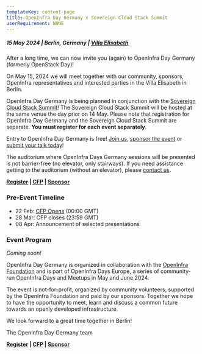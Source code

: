 ```yaml
---
templateKey: content-page
title: OpenInfra Day Germany x Sovereign Cloud Stack Summit
userRequirement: NONE
---
```

##### 15 May 2024 | Berlin, Germany | [Villa Elisabeth](https://maps.app.goo.gl/utJZLoyNSDrcskDR7)

After a long time, we can now invite you (again) to OpenInfra Day Germany (formerly OpenStack Day)!

On May 15, 2024 we will meet together with our community, sponsors, OpenInfra representatives and interested parties in the Villa Elisabeth in Berlin.

OpenInfra Day Germany is being planned in conjunction with the [Sovereign Cloud Stack Summit](https://scs.community/summit2024/)! The Sovereign Cloud Stack Summit will be hosted at the same venue the day prior on 14 May. Please note that registration for OpenInfra Day Germany and the Sovereign Cloud Stack Summit are separate. **You must register for each event separately**. 

Entry to OpenInfra Day Germany is free! [Join us](https://oideurope2024.openinfra.dev/#registration=1), [sponsor the event](https://openinfra.dev/events/sponsorship/#Germany) or [submit your talk today](https://forms.gle/KJzFYxVSh7JadurSA)!

The auditorium where OpenInfra Days Germany sessions will be presented is not barrier-free (no elevator, only stairways). If you need assistance getting to the auditorium (without an elevator), please [contact us](mailto:events@openinfra.dev).

**[Register](https://oideurope2024.openinfra.dev/#registration=1) | [CFP](https://forms.gle/KJzFYxVSh7JadurSA) | [Sponsor](https://openinfra.dev/events/sponsorship/#Germany)**

### Pre-Event Timeline

* 22 Feb: [CFP Opens](https://forms.gle/KJzFYxVSh7JadurSA) (00:00 GMT)[](https://forms.gle/KJzFYxVSh7JadurSA)
* 28 Mar: CFP closes (23:59 GMT)
* 08 Apr: Announcement of selected presentations

### Event Program

*Coming soon!*

OpenInfra Day Germany is organized in collaboration with the [OpenInfra Foundation](https://openinfra.dev) and is part of OpenInfra Days Europe, a series of community-run OpenInfra Days and Meetups in May and June 2024.

The event is not-for-profit, organized by community volunteers, supported by the OpenInfra Foundation and paid by our sponsors. Together we hope to have the opportunity to meet, learn and discuss a common future towards an openly developed infrastructure.

We look forward to a great time together in Berlin!

The OpenInfra Day Germany team

**[Register](https://oideurope2024.openinfra.dev/#registration=1) | [CFP](https://forms.gle/KJzFYxVSh7JadurSA) | [Sponsor](https://openinfra.dev/events/sponsorship/#Germany)**